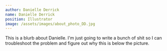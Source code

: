 ```yaml
---
author: Danielle Derrick
name: Danielle Derrick
position: Illustrator
image: /assets/images/about_photo_DD.jpg
---
```


This is a blurb about Danielle. I'm just going to write a bunch of shit so I can troubleshoot the problem and figure out why this is below the picture.

